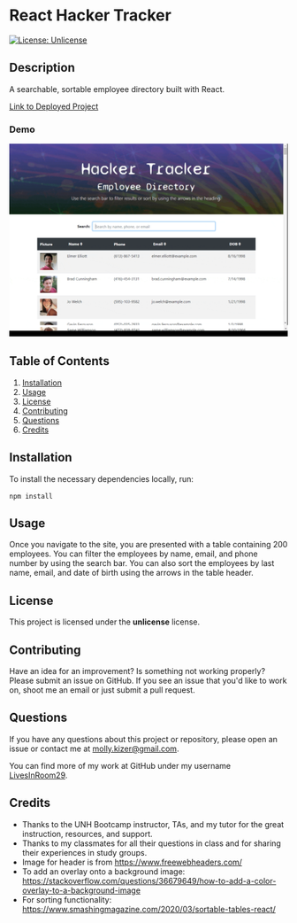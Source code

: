 # React Hacker Tracker
[![License: Unlicense](https://img.shields.io/badge/license-Unlicense-blue.svg)](http://unlicense.org/)

## Description
A searchable, sortable employee directory built with React.

[Link to Deployed Project](linkToCom)

### Demo
![Hacker Tracker Demo](hacker_tracker.gif)

## Table of Contents
1. [Installation](#installation)
2. [Usage](#usage)
3. [License](#license)
4. [Contributing](#contributing)
5. [Questions](#questions)
6. [Credits](#credits)


## Installation
To install the necessary dependencies locally, run:
```
npm install
```


## Usage
Once you navigate to the site, you are presented with a table containing 200 employees. You can filter the employees by name, email, and phone number by using the search bar. You can also sort the employees by last name, email, and date of birth using the arrows in the table header.


## License
This project is licensed under the **unlicense** license.


## Contributing
Have an idea for an improvement? Is something not working properly? Please submit an issue on GitHub. If you see an issue that you'd like to work on, shoot me an email or just submit a pull request.


## Questions
If you have any questions about this project or repository, please open an issue or contact me at [molly.kizer@gmail.com](mailto:molly.kizer@gmail.com).

You can find more of my work at GitHub under my username [LivesInRoom29](https://github.com/LivesInRoom29).


## Credits
* Thanks to the UNH Bootcamp instructor, TAs, and my tutor for the great instruction, resources, and support.
* Thanks to my classmates for all their questions in class and for sharing their experiences in study groups.
* Image for header is from https://www.freewebheaders.com/
* To add an overlay onto a background image: https://stackoverflow.com/questions/36679649/how-to-add-a-color-overlay-to-a-background-image
* For sorting functionality: https://www.smashingmagazine.com/2020/03/sortable-tables-react/


